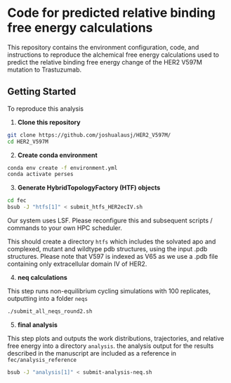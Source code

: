 # Code for predicted relative binding free energy calculations

This repository contains the environment configuration, code, and instructions to reproduce the alchemical free energy calculations used to predict the relative binding free energy change of the HER2 V597M mutation to Trastuzumab. 

## Getting Started 

To reproduce this analysis

1. **Clone this repository**

```bash
git clone https://github.com/joshualausj/HER2_V597M/
cd HER2_V597M
```

2. **Create conda environment**
```bash
conda env create -f environment.yml
conda activate perses
```
3. **Generate HybridTopologyFactory (HTF) objects**
```bash
cd fec
bsub -J "htfs[1]" < submit_htfs_HER2ecIV.sh
```
Our system uses LSF. Please reconfigure this and subsequent scripts / commands to your own HPC scheduler. 

This should create a directory ```htfs``` which includes the solvated apo and complexed, mutant and wildtype pdb structures, using the input .pdb structures.
Please note that V597 is indexed as V65 as we use a .pdb file containing only extracellular domain IV of HER2. 

4. **neq calculations**

This step runs non-equilibrium cycling simulations with 100 replicates, outputting into a folder ```neqs``` 


```bash
./submit_all_neqs_round2.sh
```
5. **final analysis**

This step plots and outputs the work distributions, trajectories, and relative free energy into a directory ```analysis```. the analysis output for the results described in the manuscript are included as a reference in ```fec/analysis_reference```

```bash
bsub -J "analysis[1]" < submit-analysis-neq.sh
```


